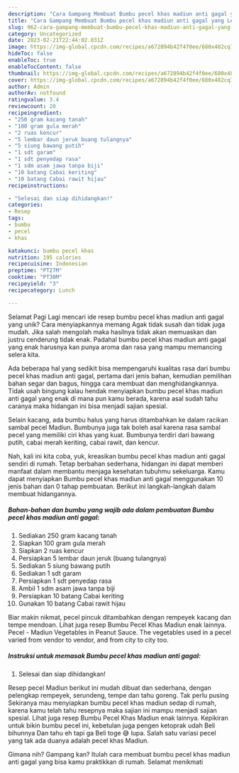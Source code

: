 ```yaml
---
description: "Cara Gampang Membuat Bumbu pecel khas madiun anti gagal yang Lezat, Mantap"
title: "Cara Gampang Membuat Bumbu pecel khas madiun anti gagal yang Lezat, Mantap"
slug: 962-cara-gampang-membuat-bumbu-pecel-khas-madiun-anti-gagal-yang-lezat-mantap
category: Uncategorized
date: 2023-02-21T22:44:02.031Z
image: https://img-global.cpcdn.com/recipes/a672894b42f4f0ee/680x482cq70/bumbu-pecel-khas-madiun-anti-gagal-foto-resep-utama.jpg
hideToc: false
enableToc: true
enableTocContent: false
thumbnail: https://img-global.cpcdn.com/recipes/a672894b42f4f0ee/680x482cq70/bumbu-pecel-khas-madiun-anti-gagal-foto-resep-utama.jpg
cover: https://img-global.cpcdn.com/recipes/a672894b42f4f0ee/680x482cq70/bumbu-pecel-khas-madiun-anti-gagal-foto-resep-utama.jpg
author: Admin
authorAv: notfound
ratingvalue: 3.4
reviewcount: 20
recipeingredient:
- "250 gram kacang tanah"
- "100 gram gula merah"
- "2 ruas kencur"
- "5 lembar daun jeruk buang tulangnya"
- "5 siung bawang putih"
- "1 sdt garam"
- "1 sdt penyedap rasa"
- "1 sdm asam jawa tanpa biji"
- "10 batang Cabai keriting"
- "10 batang Cabai rawit hijau"
recipeinstructions:

- "Selesai dan siap dihidangkan!"
categories:
- Resep
tags:
- bumbu
- pecel
- khas

katakunci: bumbu pecel khas 
nutrition: 195 calories
recipecuisine: Indonesian
preptime: "PT27M"
cooktime: "PT30M"
recipeyield: "3"
recipecategory: Lunch

---
```



Selamat Pagi Lagi mencari ide resep bumbu pecel khas madiun anti gagal yang unik? Cara menyiapkannya memang Agak tidak susah dan tidak juga mudah. Jika salah mengolah maka hasilnya tidak akan memuaskan dan justru cenderung tidak enak. Padahal bumbu pecel khas madiun anti gagal yang enak harusnya kan punya aroma dan rasa yang mampu memancing selera kita.


Ada beberapa hal yang sedikit bisa mempengaruhi kualitas rasa dari bumbu pecel khas madiun anti gagal, pertama dari jenis bahan, kemudian pemilihan bahan segar dan bagus, hingga cara membuat dan menghidangkannya. Tidak usah bingung kalau hendak menyiapkan bumbu pecel khas madiun anti gagal yang enak di mana pun kamu berada, karena asal sudah tahu caranya maka hidangan ini bisa menjadi sajian spesial.

Selain kacang, ada bumbu halus yang harus ditambahkan ke dalam racikan sambal pecel Madiun. Bumbunya juga tak boleh asal karena rasa sambal pecel yang memiliki ciri khas yang kuat. Bumbunya terdiri dari bawang putih, cabai merah keriting, cabai rawit, dan kencur.


Nah, kali ini kita coba, yuk, kreasikan bumbu pecel khas madiun anti gagal sendiri di rumah. Tetap berbahan sederhana, hidangan ini dapat memberi manfaat dalam membantu menjaga kesehatan tubuhmu sekeluarga. Kamu dapat menyiapkan Bumbu pecel khas madiun anti gagal menggunakan 10 jenis bahan dan 0 tahap pembuatan. Berikut ini langkah-langkah dalam membuat hidangannya.

<!--inarticleads1-->

##### Bahan-bahan dan bumbu yang wajib ada dalam pembuatan Bumbu pecel khas madiun anti gagal:

1. Sediakan 250 gram kacang tanah
1. Siapkan 100 gram gula merah
1. Siapkan 2 ruas kencur
1. Persiapkan 5 lembar daun jeruk (buang tulangnya)
1. Sediakan 5 siung bawang putih
1. Sediakan 1 sdt garam
1. Persiapkan 1 sdt penyedap rasa
1. Ambil 1 sdm asam jawa tanpa biji
1. Persiapkan 10 batang Cabai keriting
1. Gunakan 10 batang Cabai rawit hijau


Biar makin nikmat, pecel pincuk ditambahkan dengan rempeyek kacang dan tempe mendoan. Lihat juga resep Bumbu Pecel Khas Madiun enak lainnya. Pecel - Madiun Vegetables in Peanut Sauce. The vegetables used in a pecel varied from vendor to vendor, and from city to city too. 

<!--inarticleads2-->

##### Instruksi untuk memasak Bumbu pecel khas madiun anti gagal:


1. Selesai dan siap dihidangkan!

Resep pecel Madiun berikut ini mudah dibuat dan sederhana, dengan pelengkap rempeyek, serundeng, tempe dan tahu goreng. Tak perlu pusing Sekiranya mau menyiapkan bumbu pecel khas madiun sedap di rumah, karena kamu telah tahu resepnya maka sajian ini mampu menjadi sajian spesial. Lihat juga resep Bumbu Pecel Khas Madiun enak lainnya. Kepikiran untuk bikin bumbu pecel ini, kebetulan juga pengen ketoprak udah Beli bihunnya Dan tahu eh tapi ga Beli toge 😅 lupa. Salah satu variasi pecel yang tak ada duanya adalah pecel khas Madiun. 

Gimana nih? Gampang kan? Itulah cara membuat bumbu pecel khas madiun anti gagal yang bisa kamu praktikkan di rumah. Selamat menikmati
